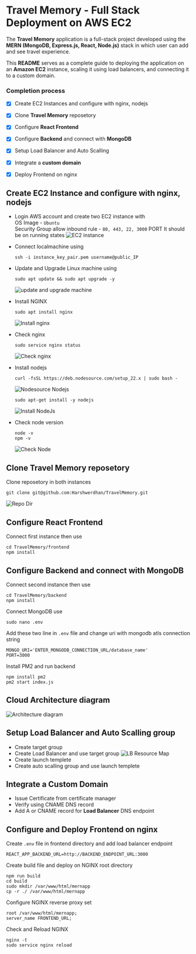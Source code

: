 # Travel Memory - Full Stack Deployment on AWS EC2

The **Travel Memory** application is a full-stack project developed using the **MERN (MongoDB, Express.js, React, Node.js)** stack in which user can add and see travel experience.

This **README** serves as a complete guide to deploying the application on an **Amazon EC2** instance, scaling it using load balancers, and connecting it to a custom domain.

### Completion process
- [x] Create EC2 Instances and configure with nginx, nodejs
- [x] Clone **Travel Memory** reposetory
- [x] Configure **React Frontend**
- [x] Configure **Backend** and connect with **MongoDB**
- [x] Setup Load Balancer and Auto Scalling 
- [x] Integrate a **custom domain**
- [x] Deploy Frontend on nginx 


## Create EC2 Instance and configure with nginx, nodejs
- Login AWS account and create two EC2 instance with   
    OS Image - `Ubuntu`  
    Security Group allow inbound rule  - `80, 443, 22, 3000` PORT
    It should be on running states 
    ![EC2 instance](./screenclip/ec2_instance.png)
    
- Connect localmachine using   
    ```
    ssh -i instance_key_pair.pem username@public_IP  
    ```


- Update and Upgrade Linux machine using  
    ```
    sudo apt update && sudo apt upgrade -y
    ```  
    ![update and upgrade machine](./screenclip/updatee_upgrade_machine.png)

- Install NGINX  
    ```
    sudo apt install nginx
    ```  
    ![Install nginx](./screenclip/install_nginx.png)

- Check nginx  
    ```
    sudo service nginx status
    ```  
    ![Check nginx](./screenclip/check_nginx.png)

- Install nodejs  
    ```
    curl -fsSL https://deb.nodesource.com/setup_22.x | sudo bash -
    ```  
    ![Nodesource Nodejs](./screenclip/nodesource_nodejs.png) 

    ```
    sudo apt-get install -y nodejs
    ```  
    ![Install NodeJs](./screenclip/install_nodejs.png)

- Check node version  
    ```
    node -v  
    npm -v
    ```  
    ![Check Node](./screenclip/check_nodejs.png)

## Clone Travel Memory reposetory
Clone reposetory in both instances
```
git clone git@github.com:Harshwerdhan/TravelMemory.git
```
![Repo Dir](./screenclip/repo_dir.png)

## Configure React Frontend
Connect first instance then use
```
cd TravelMemory/frontend
npm install
```
## Configure Backend and connect with MongoDB
Connect second instance then use
```
cd TravelMemory/backend
npm install
```
Connect MongoDB use
```
sudo nano .env
```
Add these two line in `.env` file and change uri with mongodb atls connection string
```
MONGO_URI='ENTER_MONGODB_CONNECTION_URL/database_name'
PORT=3000
```
Install PM2 and run backend
```
npm install pm2
pm2 start index.js
```

## Cloud Architecture diagram
![Architecture diagram](./screenclip/first_cloud_architure.jpg) 

## Setup Load Balancer and Auto Scalling group
- Create target group
- Create Load Balancer and use target group
![LB Resource Map](./screenclip/resource_map.png)
- Create launch templete
- Create auto scalling group and use launch templete

## Integrate a Custom Domain
- Issue Certificate from certificate manager
- Verify using CNAME DNS record
- Add A or CNAME record for **Load Balancer** DNS endpoint

## Configure and Deploy Frontend on nginx
Create `.env` file in frontend directory and add load balancer endpoint
```
REACT_APP_BACKEND_URL=http://BACKEND_ENDPOINT_URL:3000
```
Create build file and deploy on NGINX root directory
```
npm run build
cd build
sudo mkdir /var/www/html/mernapp
cp -r ./ /var/www/html/mernapp
```
Configure NGINX reverse proxy set 
```
root /var/www/html/mernapp;
server_name FRONTEND_URL;
```
Check and Reload NGINX
```
nginx -t
sudo service nginx reload
```